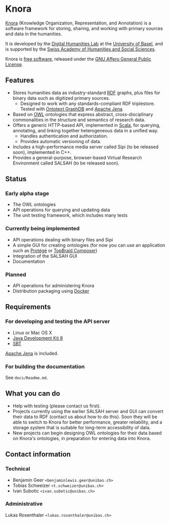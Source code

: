 # Knora

[Knora](http://www.knora.org/) (Knowledge Organization, Representation, and Annotation) is a software
framework for storing, sharing, and working with primary sources and data in the humanities. 

It is developed by the [Digital Humanities Lab](http://www.dhlab.unibas.ch/) at the [University of Basel](https://www.unibas.ch/en.html), and is supported by the [Swiss Academy of Humanities and Social Sciences](http://www.sagw.ch/en/sagw.html).

Knora is [free software](http://www.gnu.org/philosophy/free-sw.en.html), released under the [GNU Affero General Public License](http://www.gnu.org/licenses/agpl-3.0.en.html).

## Features

* Stores humanities data as industry-standard [RDF](http://www.w3.org/TR/2014/NOTE-rdf11-primer-20140624/) graphs, plus files for binary data such as digitized primary sources.
    * Designed to work with any standards-compliant RDF triplestore. Tested with [Ontotext GraphDB](http://ontotext.com/products/graphdb/) and [Apache Jena](https://jena.apache.org/).
* Based on [OWL](http://www.w3.org/TR/2012/REC-owl2-primer-20121211/) ontologies that express abstract, cross-disciplinary commonalities in the structure and semantics of research data.
* Offers a generic HTTP-based API, implemented in [Scala](http://www.scala-lang.org/), for querying, annotating, and linking together heterogeneous data in a unified way.
    * Handles authentication and authorization.
    * Provides automatic versioning of data.
* Includes a high-performance media server called Sipi (to be released soon), implemented in C++.
* Provides a general-purpose, browser-based Virtual Research Environment called SALSAH (to be released soon).

## Status

### Early alpha stage

* The OWL ontologies
* API operations for querying and updating data
* The unit testing framework, which includes many tests

### Currently being implemented

* API operations dealing with binary files and Sipi
* A simple GUI for creating ontologies (for now you can use an application such as [Protégé](http://protege.stanford.edu/) or [TopBraid Composer](http://www.topquadrant.com/tools/modeling-topbraid-composer-standard-edition/))
* Integration of the SALSAH GUI
* Documentation

### Planned

* API operations for administering Knora
* Distribution packaging using [Docker](https://www.docker.com/)

## Requirements

### For developing and testing the API server

* Linux or Mac OS X
* [Java Development Kit 8](http://www.oracle.com/technetwork/java/javase/downloads/jdk8-downloads-2133151.html)
* [SBT](http://www.scala-sbt.org/)

[Apache Jena](https://jena.apache.org/) is included.

### For building the documentation

See `docs/Readme.md`.

## What you can do

* Help with testing (please contact us first).
* Projects currently using the earlier SALSAH server and GUI can convert their data to RDF (contact us about how to do this). Soon they will be able to switch to Knora for better performance, greater reliability, and a storage system that is suitable for long-term accessibility of data.
* New projects can begin designing OWL ontologies for their data based on Knora's ontologies, in preparation for entering data into Knora.

## Contact information

### Technical

* Benjamin Geer `<benjaminlewis.geer@unibas.ch>`
* Tobias Schweizer `<t.schweizer@unibas.ch>`
* Ivan Subotic `<ivan.subotic@unibas.ch>`

### Administrative

Lukas Rosenthaler `<lukas.rosenthaler@unibas.ch>`
